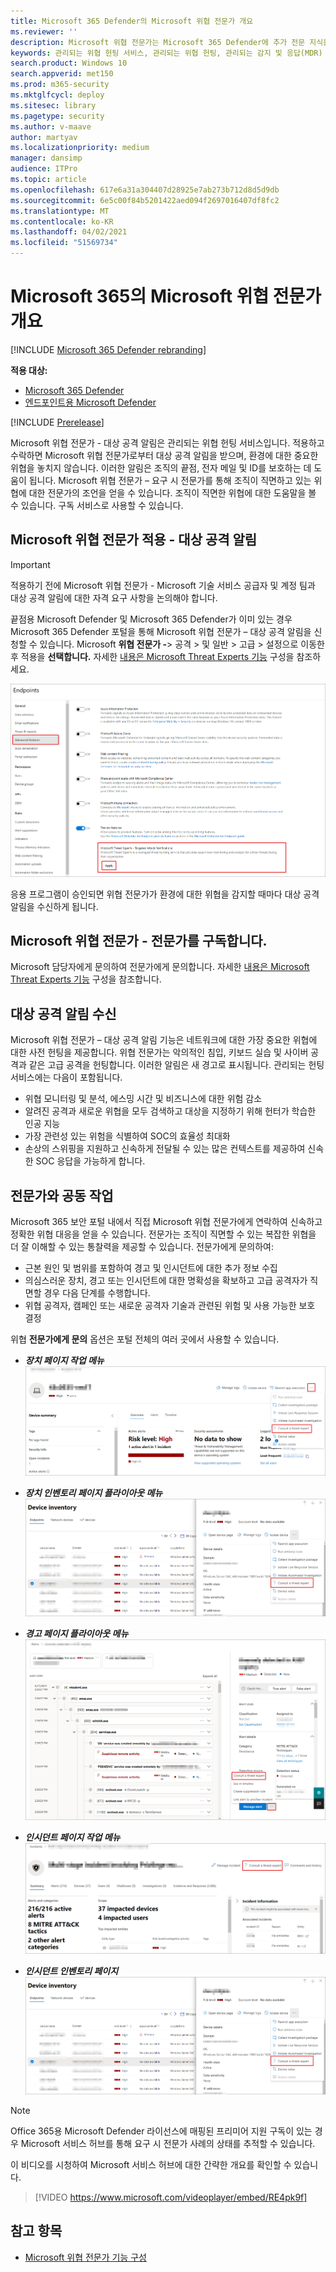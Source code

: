 ```yaml
---
title: Microsoft 365 Defender의 Microsoft 위협 전문가 개요
ms.reviewer: ''
description: Microsoft 위협 전문가는 Microsoft 365 Defender에 추가 전문 지식을 제공합니다.
keywords: 관리되는 위협 헌팅 서비스, 관리되는 위협 헌팅, 관리되는 감지 및 응답(MDR) 서비스, MTE, Microsoft 위협 전문가
search.product: Windows 10
search.appverid: met150
ms.prod: m365-security
ms.mktglfcycl: deploy
ms.sitesec: library
ms.pagetype: security
ms.author: v-maave
author: martyav
ms.localizationpriority: medium
manager: dansimp
audience: ITPro
ms.topic: article
ms.openlocfilehash: 617e6a31a304407d28925e7ab273b712d8d5d9db
ms.sourcegitcommit: 6e5c00f84b5201422aed094f2697016407df8fc2
ms.translationtype: MT
ms.contentlocale: ko-KR
ms.lasthandoff: 04/02/2021
ms.locfileid: "51569734"
---
```

# <a name="microsoft-threat-experts-in-microsoft-365-overview"></a>Microsoft 365의 Microsoft 위협 전문가 개요

[!INCLUDE [Microsoft 365 Defender rebranding](../includes/microsoft-defender.md)]

**적용 대상:**

- [Microsoft 365 Defender](https://go.microsoft.com/fwlink/?linkid=2118804)
- [엔드포인트용 Microsoft Defender](https://go.microsoft.com/fwlink/p/?linkid=2154037)

[!INCLUDE [Prerelease](../includes/prerelease.md)]

Microsoft 위협 전문가 - 대상 공격 알림은 관리되는 위협 헌팅 서비스입니다. 적용하고 수락하면 Microsoft 위협 전문가로부터 대상 공격 알림을 받으며, 환경에 대한 중요한 위협을 놓치지 않습니다. 이러한 알림은 조직의 끝점, 전자 메일 및 ID를 보호하는 데 도움이 됩니다.
Microsoft 위협 전문가 – 요구 시 전문가를 통해 조직이 직면하고 있는 위협에 대한 전문가의 조언을 얻을 수 있습니다. 조직이 직면한 위협에 대한 도움말을 볼 수 있습니다. 구독 서비스로 사용할 수 있습니다.

## <a name="apply-for-microsoft-threat-experts--targeted-attack-notifications"></a>Microsoft 위협 전문가 적용 - 대상 공격 알림

> [!IMPORTANT]
> 적용하기 전에 Microsoft 위협 전문가 - Microsoft 기술 서비스 공급자 및 계정 팀과 대상 공격 알림에 대한 자격 요구 사항을 논의해야 합니다.

끝점용 Microsoft Defender 및 Microsoft 365 Defender가 이미 있는 경우 Microsoft 365 Defender 포털을 통해 Microsoft 위협 전문가 – 대상 공격 알림을 신청할 수 있습니다. Microsoft **위협 전문가 -**> 공격 > 및 일반 > 고급 > 설정으로 이동한 후 적용을 **선택합니다.** 자세한 [내용은 Microsoft Threat Experts 기능](./configure-microsoft-threat-experts.md) 구성을 참조하세요.

![MTE 응용 프로그램 페이지의 스크린샷](../../media/mte/mte-collaboratewithmte.png)

응용 프로그램이 승인되면 위협 전문가가 환경에 대한 위협을 감지할 때마다 대상 공격 알림을 수신하게 됩니다.

## <a name="subscribe-to-microsoft-threat-experts---experts-on-demand"></a>Microsoft 위협 전문가 - 전문가를 구독합니다.

Microsoft 담당자에게 문의하여 전문가에게 문의합니다.  자세한 [내용은 Microsoft Threat Experts 기능](./configure-microsoft-threat-experts.md) 구성을 참조합니다.

## <a name="receive-targeted-attack-notification"></a>대상 공격 알림 수신

Microsoft 위협 전문가 – 대상 공격 알림 기능은 네트워크에 대한 가장 중요한 위협에 대한 사전 헌팅을 제공합니다. 위협 전문가는 악의적인 침입, 키보드 실습 및 사이버 공격과 같은 고급 공격을 헌팅합니다. 이러한 알림은 새 경고로 표시됩니다. 관리되는 헌팅 서비스에는 다음이 포함됩니다.

- 위협 모니터링 및 분석, 에스밍 시간 및 비즈니스에 대한 위험 감소
- 알려진 공격과 새로운 위협을 모두 검색하고 대상을 지정하기 위해 헌터가 학습한 인공 지능
- 가장 관련성 있는 위험을 식별하여 SOC의 효율성 최대화
- 손상의 스위핑을 지원하고 신속하게 전달될 수 있는 많은 컨텍스트를 제공하여 신속한 SOC 응답을 가능하게 합니다.

## <a name="collaborate-with-experts-on-demand"></a>전문가와 공동 작업

Microsoft 365 보안 포털 내에서 직접 Microsoft 위협 전문가에게 연락하여 신속하고 정확한 위협 대응을 얻을 수 있습니다.  전문가는 조직이 직면할 수 있는 복잡한 위협을 더 잘 이해할 수 있는 통찰력을 제공할 수 있습니다.  전문가에게 문의하여:

- 근본 원인 및 범위를 포함하여 경고 및 인시던트에 대한 추가 정보 수집
- 의심스러운 장치, 경고 또는 인시던트에 대한 명확성을 확보하고 고급 공격자가 직면할 경우 다음 단계를 수행합니다.
- 위협 공격자, 캠페인 또는 새로운 공격자 기술과 관련된 위험 및 사용 가능한 보호 결정

위협 **전문가에게 문의** 옵션은 포털 전체의 여러 곳에서 사용할 수 있습니다.

- <i>**장치 페이지 작업 메뉴**</i><BR>
![장치 페이지 작업 메뉴의 MTE-EOD 메뉴 옵션 스크린샷](../../media/mte/device-actions-mte-highlighted.png)

- <i>**장치 인벤토리 페이지 플라이아웃 메뉴**</i><BR>
![장치 인벤토리 페이지의 MTE-EOD 메뉴 옵션 스크린샷](../../media/mte/device-inventory-mte-highlighted.png)

- <i>**경고 페이지 플라이아웃 메뉴**</i><BR>
![경고 페이지의 MTE-EOD 메뉴 옵션 스크린샷](../../media/mte/alerts-actions-mte-highlighted.png)

- <i>**인시던트 페이지 작업 메뉴**</i><BR>
![문제 페이지의 MTE-EOD 메뉴 옵션 스크린샷](../../media/mte/incidents-action-mte-highlighted.png)

- <i>**인시던트 인벤토리 페이지**</i><BR>
![인시던트 인벤토리 페이지의 MTE-EOD 메뉴 옵션 스크린샷](../../media/mte/incidents-inventory-mte-highlighted.png)

> [!NOTE]
> Office 365용 Microsoft Defender 라이선스에 매핑된 프리미어 지원 구독이 있는 경우 Microsoft 서비스 허브를 통해 요구 시 전문가 사례의 상태를 추적할 수 있습니다.

이 비디오를 시청하여 Microsoft 서비스 허브에 대한 간략한 개요를 확인할 수 있습니다.

> [!VIDEO https://www.microsoft.com/videoplayer/embed/RE4pk9f]

## <a name="see-also"></a>참고 항목

- [Microsoft 위협 전문가 기능 구성](./configure-microsoft-threat-experts.md)
